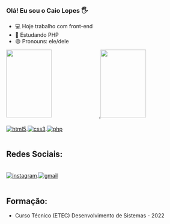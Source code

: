 ### Olá! Eu sou o Caio Lopes 🖐️ 

- 💻 Hoje trabalho com front-end
- 🌱 Estudando PHP
- 😄 Pronouns: ele/dele

<div>
    <a href="https://github.com/caioslopes">
        <img height="180em" width="49%" src="https://github-readme-stats.vercel.app/api?username=caioslopes&show_icons=true&theme=radical">
        <img height="180em" width="49%" src="https://github-readme-stats.vercel.app/api/top-langs/?username=caioslopes&layout=compact&theme=radical">
    </a>
</div>

<div style="display: inline_block"><br/>
    <a href="https://github.com/caioslopes">
    <img align="center" alt="html5" src="https://img.shields.io/badge/HTML5-E34F26?style=for-the-badge&logo=html5&logoColor=white">
    <img align="center" alt="css3" src="https://img.shields.io/badge/CSS3-1572B6?style=for-the-badge&logo=css3&logoColor=white">
    <img align="center" alt="php" src="https://img.shields.io/badge/PHP-777BB4?style=for-the-badge&logo=php&logoColor=white">
    </a>
</div><br/>

## Redes Sociais:

<div style="display: inline_block"><br/>
    <a href="https://www.instagram.com/caio.s.lopes" target="_blank">
    <img align="center" alt="instagram" src="https://img.shields.io/badge/Instagram-E4405F?style=for-the-badge&logo=instagram&logoColor=white">
    </a>
    <a href="mailto:caiolopes.social@gmail.com" target="_blank">
    <img align="center" alt="gmail" src="https://img.shields.io/badge/Gmail-D14836?style=for-the-badge&logo=gmail&logoColor=white">
    </a>
</div><br/>

## Formação:

- Curso Técnico (ETEC)
Desenvolvimento de Sistemas - 2022

